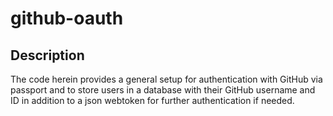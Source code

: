 # github-oauth

## Description
The code herein provides a general setup for authentication with GitHub via passport and to store users in a database with their GitHub username and ID in addition to a json webtoken for further authentication if needed.
